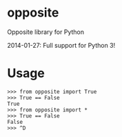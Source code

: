 opposite
========

Opposite library for Python

2014-01-27: Full support for Python 3!

Usage
========

```
>>> from opposite import True
>>> True == False
True
>>> from opposite import *
>>> True == False
False
>>> ^D
```

